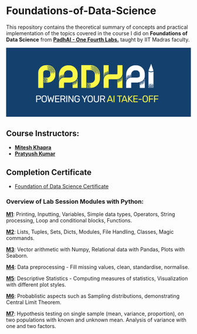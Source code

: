 # Foundations-of-Data-Science

This repository contains the theoretical summary of concepts and practical implementation of the topics covered in the course I did on **Foundations of Data Science** from [**PadhAI - One Fourth Labs.**](https://padhai.onefourthlabs.in/courses/data-science) taught by IIT Madras faculty.

![PadhAI](Images/padhai.png)

## Course Instructors:

- [**Mitesh Khapra**](https://www.cse.iitm.ac.in/~miteshk/)
- [**Pratyush Kumar**](http://www.cse.iitm.ac.in/~pratyush/)

## Completion Certificate

- [Foundation of Data Science Certificate](Images/FDS-PadhAI.pdf)


### Overview of Lab Session Modules with Python:

[**M1**](Lab-Sessions/M01_Week03-Python-I): Printing, Inputting, Variables, Simple data types, Operators, String processing, Loop and conditional blocks, Functions.

[**M2**](Lab-Sessions/M02_Week05-Python-II): Lists, Tuples, Sets, Dicts, Modules, File Handling, Classes, Magic commands.

[**M3**](Lab-Sessions/M03_Week08-Numpy): Vector arithmetic with Numpy, Relational data with Pandas, Plots with Seaborn.

[**M4**](Lab-Sessions/M04_Week09-Pandas): Data preprocessing - Fill missing values, clean, standardise, normalise.

[**M5**](Lab-Sessions/M05_Week11-Visualization): Descriptive Statistics - Computing measures of statistics, Visualization with different plot styles.

[**M6**](Lab-Sessions/M06_Week13-Case_Study): Probablistic aspects such as Sampling distributions, demonstrating Central Limit Theorem.

[**M7**](Lab-Sessions/M07_Week22-Hypothesis_Testing): Hypothesis testing on single sample (mean, variance, proportion), on two populations with known and unknown mean. Analysis of variance with one and two factors.
